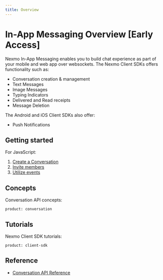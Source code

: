 ```yaml
---
title: Overview
---
```


# In-App Messaging Overview [Early Access]

Nexmo In-App Messaging enables you to build chat experience as part of your mobile and web app over websockets. The Nexmo Client SDKs offers functionality such as:

* Conversation creation & management
* Text Messages
* Image Messages
* Typing Indicators
* Delivered and Read receipts
* Message Deletion

The Android and iOS Client SDKs also offer:

* Push Notifications

## Getting started

For JavaScript:

1. [Create a Conversation](/client-sdk/in-app-messaging/guides/simple-conversation)
2. [Invite members](/client-sdk/in-app-messaging/guides/inviting-members)
3. [Utilize events](/client-sdk/in-app-messaging/guides/utilizing-events)

## Concepts

Conversation API concepts:

```concept_list
product: conversation
```

## Tutorials

Nexmo Client SDK tutorials:

```tutorials
product: client-sdk
```

## Reference

* [Conversation API Reference](/api/conversation)
